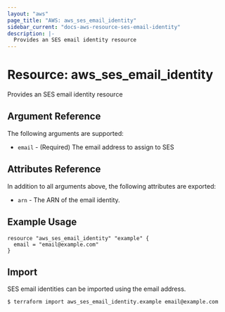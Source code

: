 ```yaml
---
layout: "aws"
page_title: "AWS: aws_ses_email_identity"
sidebar_current: "docs-aws-resource-ses-email-identity"
description: |-
  Provides an SES email identity resource
---
```


# Resource: aws_ses_email_identity

Provides an SES email identity resource

## Argument Reference

The following arguments are supported:

* `email` - (Required) The email address to assign to SES

## Attributes Reference

In addition to all arguments above, the following attributes are exported:

* `arn` - The ARN of the email identity.

## Example Usage

```hcl
resource "aws_ses_email_identity" "example" {
  email = "email@example.com"
}
```

## Import

SES email identities can be imported using the email address.

```
$ terraform import aws_ses_email_identity.example email@example.com
```
